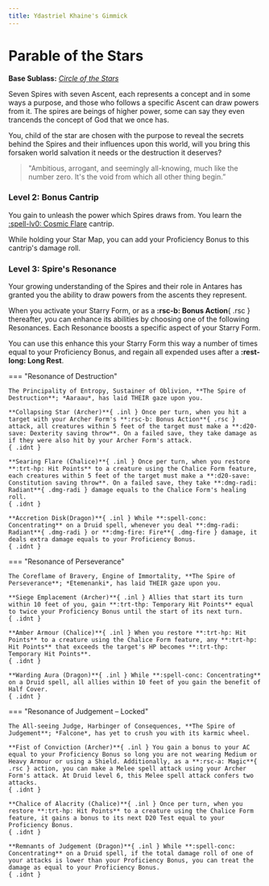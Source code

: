 ```yaml
---
title: Ydastriel Khaine's Gimmick
---
```


# Parable of the Stars

**Base Sublass:** *[Circle of the Stars](../../class/druid/star.md)*

Seven Spires with seven Ascent, each represents a concept and in some ways a purpose, and those who follows a specific Ascent can draw powers from it. The spires are beings of higher power, some can say they even trancends the concept of God that we once has.

You, child of the star are chosen with the purpose to reveal the secrets behind the Spires and their influences upon this world, will you bring this forsaken world salvation it needs or the destruction it deserves?

> "Ambitious, arrogant, and seemingly all-knowing, much like the number zero. It's the void from which all other thing begin.”

### Level 2: Bonus Cantrip

You gain to unleash the power which Spires draws from. You learn the [:spell-lv0: Cosmic Flare](../../spells/description/additional/homebrew.md#cosmic-flare) cantrip.

While holding your Star Map, you can add your Proficiency Bonus to this cantrip's damage roll.

### Level 3: Spire's Resonance

Your growing understanding of the Spires and their role in Antares has granted you the ability to draw powers from the ascents they represent.

When you activate your Starry Form, or as a **:rsc-b: Bonus Action**{ .rsc } thereafter, you can enhance its abilities by choosing one of the following Resonances. Each Resonance boosts a specific aspect of your Starry Form.

You can use this enhance this your Starry Form this way a number of times equal to your Proficiency Bonus, and regain all expended uses after a **:rest-long: Long Rest**.

=== "Resonance of Destruction"

    The Principality of Entropy, Sustainer of Oblivion, **The Spire of Destruction**; *Aaraau*, has laid THEIR gaze upon you.

    **Collapsing Star (Archer)**{ .inl } Once per turn, when you hit a target with your Archer Form's **:rsc-b: Bonus Action**{ .rsc } attack, all creatures within 5 feet of the target must make a **:d20-save: Dexterity saving throw**. On a failed save, they take damage as if they were also hit by your Archer Form's attack.
    { .idnt } 

    **Searing Flare (Chalice)**{ .inl } Once per turn, when you restore **:trt-hp: Hit Points** to a creature using the Chalice Form feature, each creatures within 5 feet of the target must make a **:d20-save: Constitution saving throw**. On a failed save, they take **:dmg-radi: Radiant**{ .dmg-radi } damage equals to the Chalice Form's healing roll.
    { .idnt } 

    **Accretion Disk(Dragon)**{ .inl } While **:spell-conc: Concentrating** on a Druid spell, whenever you deal **:dmg-radi: Radiant**{ .dmg-radi } or **:dmg-fire: Fire**{ .dmg-fire } damage, it deals extra damage equals to your Proficiency Bonus.
    { .idnt } 

=== "Resonance of Perseverance"

    The Coreflame of Bravery, Engine of Immortality, **The Spire of Perseverance**; *Etemenanki*, has laid THEIR gaze upon you.

    **Siege Emplacement (Archer)**{ .inl } Allies that start its turn within 10 feet of you, gain **:trt-thp: Temporary Hit Points** equal to twice your Proficiency Bonus until the start of its next turn.
    { .idnt } 

    **Amber Armour (Chalice)**{ .inl } When you restore **:trt-hp: Hit Points** to a creature using the Chalice Form feature, any **:trt-hp: Hit Points** that exceeds the target's HP becomes **:trt-thp: Temporary Hit Points**.
    { .idnt } 

    **Warding Aura (Dragon)**{ .inl } While **:spell-conc: Concentrating** on a Druid spell, all allies within 10 feet of you gain the benefit of Half Cover.
    { .idnt } 

=== "Resonance of Judgement – Locked"

    The All-seeing Judge, Harbinger of Consequences, **The Spire of Judgement**; *Falcone*, has yet to crush you with its karmic wheel.

    **Fist of Conviction (Archer)**{ .inl } You gain a bonus to your AC equal to your Proficiency Bonus so long you are not wearing Medium or Heavy Armour or using a Shield. Additionally, as a **:rsc-a: Magic**{ .rsc } action, you can make a Melee spell attack using your Archer Form's attack. At Druid level 6, this Melee spell attack confers two attacks.
    { .idnt } 

    **Chalice of Alacrity (Chalice)**{ .inl } Once per turn, when you restore **:trt-hp: Hit Points** to a creature using the Chalice Form feature, it gains a bonus to its next D20 Test equal to your Proficiency Bonus.
    { .idnt } 

    **Remnants of Judgement (Dragon)**{ .inl } While **:spell-conc: Concentrating** on a Druid spell, if the total damage roll of one of your attacks is lower than your Proficiency Bonus, you can treat the damage as equal to your Proficiency Bonus.
    { .idnt } 


<!---

#### Resonance of Enlightenment – Locked

The Jötunn of Kalevala, Poet of Spells, **The Spire of Enlightenment**; *Antero Vipunen*, has yet seen you as worthy.

#### Resonance of Equillibrium – Locked

The █████████, █████████ ██ ██████████████, **The S█ire of ████████████**; *█████████*. *"Do not ask which creature screams in the night. Do not question who waits for you in the shadow, Ydastriel, Son of Khaine."*

--->


